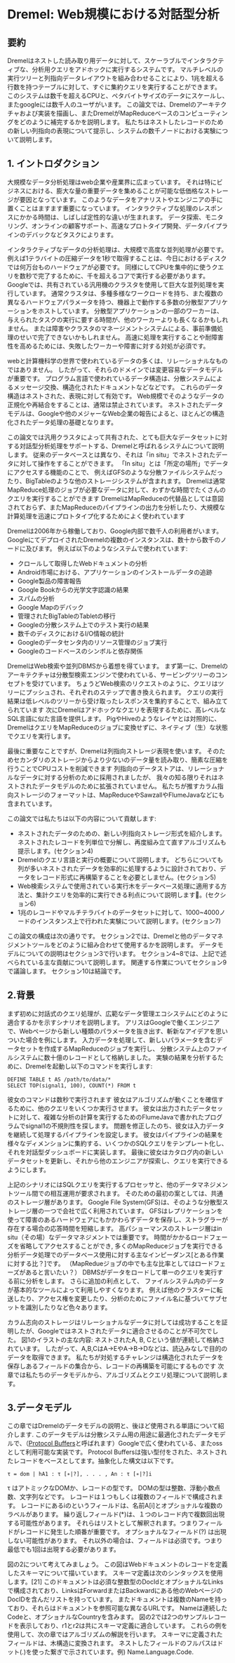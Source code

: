 # Dremel: Web規模における対話型分析

## 要約
Dremelはネストした読み取り用データに対して、スケーラブルでインタラクティブな、分析用クエリをアドホックに実行するシステムです。
マルチレベルの実行ツリーと列指向データレイアウトを組み合わせることにより、1兆を超える行数を持つテーブルに対して、すぐに集約クエリを実行することができます。
このシステムは数千を超えるCPUと、ペタバイトサイズのデータにスケールし、またgoogleには数千人のユーザがいます。
この論文では、Dremelのアーキテクチャおよび実装を描画し、またDremelがMapReduceベースのコンピューティングをどのように補完するかを説明します。
私たちはネストしたレコードのための新しい列指向の表現について提示し、システムの数千ノードにおける実験について説明します。

## 1. イントロダクション
大規模なデータ分析処理はweb企業や産業界に広まっています。
それは特にビジネスにおける、膨大な量の重要データを集めることが可能な低価格なストレージが要因となっています。
このようなデータをアナリストやエンジニアの手に置くことはますます重要になっています。
インタラクティブな処理のレスポンスにかかる時間は、しばしば定性的な違いが生まれます。
データ探索、モニタリング、オンラインの顧客サポート、高速なプロトタイプ開発、データパイプラインのデバックなどタスクによります。

インタラクティブなデータの分析処理は、大規模で高度な並列処理が必要です。
例えば1テラバイトの圧縮データを1秒で取得することは、今日におけるディスクでは何万台ものハードウェアが必要です。
同様にしてCPUを集中的に使うクエリを数秒で完了するために、千を超えるコアで実行する必要があります。
Googleでは、共有されている汎用機のクラスタを使用して巨大な並列処理を実行しています。
通常クラスタは、多種多様なワークロードを持ち、また複数の異なるハードウェアパラメータを持つ、機器上で動作する多数の分散型アプリケーションをホストしています。
分散型アプリケーションの一部のワーカーは、与えられたタスクの実行に要する時間が、他のワーカーよりも長くなるかもしれません。
または障害やクラスタのマネージメントシステムによる、事前準備処理のせいで完了できないかもしれません。
高速に処理を実行することや耐障害性を高めるためには、失敗したワーカーや障害に対する対処が必須です。

webと計算機科学の世界で使われているデータの多くは、リレーショナルなものではありません。
したがって、それらのドメインでは変更容易なデータモデルが重要です。
プログラム言語で使われているデータ構造は、分散システムによるメッセージ交換、構造化されたドキュメントなどなどです。
これらのデータ構造はネストされた、表現に対して有効です。
Web規模でそのようなデータの正規化や再結合をすることは、通常は禁止されています。
ネストされたデータモデルは、Googleや他のメジャーなWeb企業の報告によると、ほとんどの構造化されたデータ処理の基礎となります。

この論文では汎用クラスタによって共有された、とても巨大なデータセットに対する対話型分析処理をサポートする、Dremelと呼ばれるシステムについて説明します。
従来のデータベースとは異なり、それは「in situ」でネストされたデータに対して操作をすることができます。
「In situ」とは「所定の場所」でデータにアクセスする機能のことで、
例えばGFSのような分散ファイルシステムだったり、BigTableのような他のストレージシステムが含まれます。
Dremelは通常MapReduce処理のジョブが必要なデータに対して、わずかな時間でたくさんのクエリを実行することができます
DremelはMapReduceの代替品としては意図されておらず、またMapReduceのパイプラインの出力を分析したり、大規模な計算処理を迅速にプロトタイプ化するためによく使われています

Dremelは2006年から稼働しており、Google内部で数千人の利用者がいます。
GoogleにてデプロイされたDremelの複数のインスタンスは、数十から数千のノードに及びます。
例えば以下のようなシステムで使われています:
- クロールして取得したWebドキュメントの分析
- Android市場における、アプリケーションのインストールデータの追跡
- Google製品の障害報告
- Google Bookからの光学文字認識の結果
- スパムの分析
- Google Mapのデバック
- 管理されたBigTableのTabletの移行
- Googleの分散システム上でのテスト実行の結果
- 数千のディスクにおけるI/O情報の統計
- Googleのデータセンタ内のリソース管理のジョブ実行
- Googleのコードベースのシンボルと依存関係

DremelはWeb検索や並列DBMSから着想を得ています。
まず第一に、Dremelのアーキテクチャは分散型検索エンジンで使われている、サービングツリーのコンセプトを受けています。
ちょうどWeb検索のリクエストのように、クエリはツリーにプッシュされ、それぞれのステップで書き換えられます。
クエリの実行結果は低レベルのツリーから受け取ったレスポンスを集約することで、組み立てられています
次にDremelはアドホックなクエリを表現するために、高レベルなSQL言語に似た言語を提供します。
PigやHiveのようなレイヤとは対照的に、DremelはクエリをMapReduceのジョブに変換せずに、ネイティブ（生）な状態でクエリを実行します。

最後に重要なことですが、Dremelは列指向ストレージ表現を使います。
そのためセカンダリのストレージからより少ないのデータ量を読み取り、簡素な圧縮を行うことでCPUコストを削減できます
列指向のデータストアは、リレーショナルなデータに対する分析のために採用されましたが、
我々の知る限りそれはネストされたデータモデルのために拡張されていません。
私たちが推すカラム指向ストレージのフォーマットは、MapReduceやSawzallやFlumeJavaなどにも含まれています。

この論文では私たちは以下の内容について貢献します:
- ネストされたデータのための、新しい列指向ストレージ形式を紹介します。
ネストされたレコードを列単位で分解し、再度組み立て直すアルゴリズムも提示します。(セクション4)
- Dremelのクエリ言語と実行の概要について説明します。
どちらについても列が多いネストされたデータを効率的に処理するように設計されており、データをレコード形式に再構築することを必要としません。(セクション5)
- Web検索システムで使用されている実行木をデータベース処理に適用する方法と、集計クエリを効率的に実行できる利点について説明します。(セクション6)
- 1兆のレコードやマルチテラバイトのデータセットに対して、1000~4000ノードのインスタンス上で行われた実験について説明します。(セクション7)

この論文の構成は次の通りです。
セクション2では、Dremelと他のデータマネジメントツールをどのように組み合わせて使用するかを説明します。
データモデルについての説明はセクション3で行います。
セクション4~8では、上記で述べられている主な貢献について説明します。
関連する作業についてセクション9で議論します。
セクション10は結論です。


## 2.背景
まず初めに対話式のクエリ処理が、広範なデータ管理エコシステムにどのように適合するかを示すシナリオを説明します。
アリスはGoogleで働くエンジニアで、Webページから新しい種類のパラメータを抜き出す、斬新なアイデアを思いついた場合を例にします。
入力データを処理して、新しいパラメータを含むデータセットを作成するMapReduceのジョブを実行し、
分散システム上のファイルシステムに数十億のレコードとして格納しました。
実験の結果を分析するために、Dremelを起動し以下のコマンドを実行します:

```
DEFINE TABLE t AS /path/to/data/*
SELECT TOP(signal1, 100), COUNT(*) FROM t
```

彼女のコマンドは数秒で実行されます
彼女はアルゴリズムが動くことを確信するために、他のクエリをいくつか実行させます。
彼女は出力されたデータセットに対して、複雑な分析の計算を実行するためのFlumeJavaで書かれたプログラムでsignal1の不規則性を探します。
問題を修正したのち、彼女は入力データを継続して処理するパイプラインを設定します。
彼女はパイプラインの結果を様々なディメンションに集約する、いくつかのSQLクエリをテンプレート化し、それを対話型ダッシュボードに実装します。
最後に彼女はカタログ内の新しいデータセットを更新し、それから他のエンジニアが探索し、クエリを実行できるようにします。

上記のシナリオにはSQLクエリを実行するプロセッサと、他のデータマネジメントツール間での相互運用が要求されます。
そのための最初の案としては、共通のストレージ層があります。
Google File System(GFS)は、そのような分散型ストレージ層の一つで会社で広く利用されています。
GFSはレプリケーションを使って障害のあるハードウェアにもかかわらずデータを保存し、ストラグラーが存在する場合の応答時間を短縮します。
高パショーマンスのストレージ層はin situ（その場）なデータマネジメントでは重要です。
時間がかかるロードフェーズを省略してアクセスすることができ, 多くのMapReduceジョブを実行できる分析データ処理でのデータベース使用に対する主なインピーダンス[とある作業に対する比？]です。
（MapRedueジョブの中でも主な比率としてはロードフェーズがあると言いたい？）
DBMSがデータをロードして単一のクエリを実行する前に分析をします。
さらに追加の利点として、 ファイルシステム内のデータが基本的なツールによって利用しやすくなります。
例えば他のクラスターに転送したり、アクセス権を変更したり、分析のためにファイル名に基づいてサブセットを識別したりなど色々あります。

カラム志向のストレージはリレーショナルなデータに対しては成功することを証明したが、Googleではネストされたデータに適合させるのことが不可欠でした。
図1のイラストの主な内容: ネストされたA, B, Cという値が連続して格納されています。
したがって、A,B,CはA->EやA->B->Dなどは、読込みなしで目的のデータを取得できます。
私たちが対処するチャレンジは構造化されたデータを保存しあるフィールドの集合から、レコードの再構築を可能にするものです
次章では私たちのデータモデルから、アルゴリズムとクエリ処理について説明します。


## 3.データモデル
この章ではDremelのデータモデルの説明と、後ほど使用される単語について紹介します.
このデータモデルは分散システム用の用途に最適化されたデータモデルで、（[Protocol Buffers](https://ja.wikipedia.org/wiki/Protocol_Buffers)と呼ばれます）Googleで広く使われている、またossとして利用可能な実装です。
Protocol Buffersは強い型付をされた、ネストされたレコードをベースとしてます。抽象化した構文は以下です。

``` 
τ = dom | hA1 : τ [∗|?], . . . , An : τ [∗|?]i
```
τ はアトミックなDOMか、レコードの型です。
DOMの型は整数、浮動小数点数、文字列などです。
レコードは１つもしくは複数のフィールドで構成されます。
レコードにあるiのというフィールドは、名前A[i]とオプショナルな複数のラベルがあります。
繰り返しフィールド(*)は、１つのレコード内で複数回出現する可能性があります。
それらはリストとして解釈されます。つまりフィールドがレコードに発生した順番が重要です。
オプショナルなフィールド(?) は出現しない可能性があります。
それ以外の場合は、フィールドは必須です。つまり最低でも1回は出現する必要があります。

図の2について考えてみましょう。
この図はWebドキュメントのレコードを定義したスキーマについて描いています。
スキーマ定義は次のシンタックスを使用します。[21]
このドキュメントは必須な整数型のDocIdとオプショナルなLinksで構成されており、LinksはForwardまたはBackwardにある他のWebページのDocIDを含んだリストを持っています。
またドキュメントは複数のNameを持っており、それらはドキュメントを参照可能な異なるURLです。
Nameは連続したCodeと、オプショナルなCountryを含みます。
図の2では2つのサンプルレコードを表示しており、r1とr2は共にスキーマ定義に適合しています。
これらの例を使用して、次の章ではアルゴリズムの解説を行います。
スキーマに定義されたフィールドは、木構造に変換されます。
ネストしたフィールドのフルパスはドット(.)を使った繋ぎで示されています。例) Name.Language.Code.

